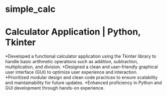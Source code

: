 # simple_calc
# Calculator Application | Python, Tkinter
  *Developed a functional calculator application using the Tkinter library to handle basic arithmetic operations such as addition, subtraction, multiplication, and    division.
  *Designed a clean and user-friendly graphical user interface (GUI) to optimize user experience and interaction.
  *Prioritized modular design and clean code practices to ensure scalability and maintainability for future updates.
  *Enhanced proficiency in Python and GUI development through hands-on experience.
